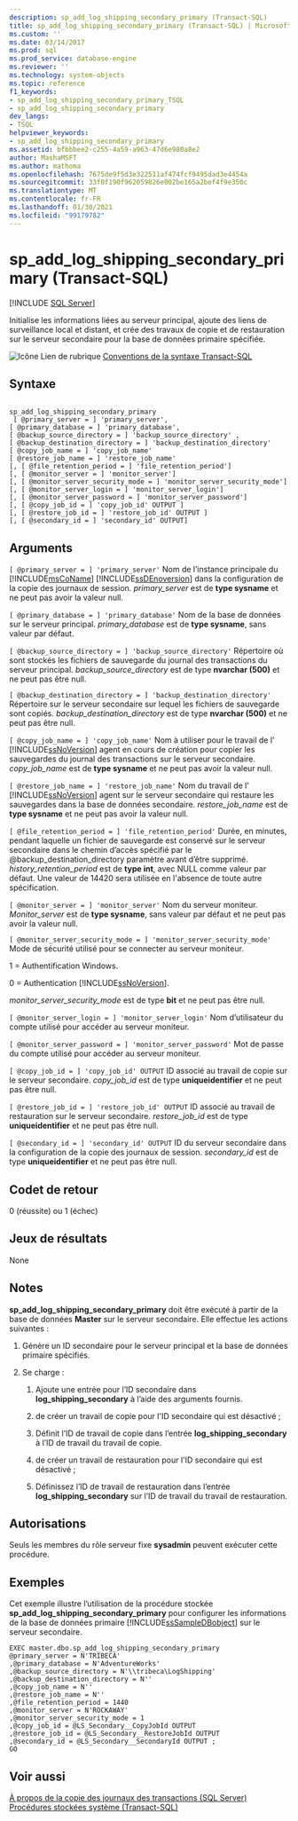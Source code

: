 ```yaml
---
description: sp_add_log_shipping_secondary_primary (Transact-SQL)
title: sp_add_log_shipping_secondary_primary (Transact-SQL) | Microsoft Docs
ms.custom: ''
ms.date: 03/14/2017
ms.prod: sql
ms.prod_service: database-engine
ms.reviewer: ''
ms.technology: system-objects
ms.topic: reference
f1_keywords:
- sp_add_log_shipping_secondary_primary_TSQL
- sp_add_log_shipping_secondary_primary
dev_langs:
- TSQL
helpviewer_keywords:
- sp_add_log_shipping_secondary_primary
ms.assetid: bfbbbee2-c255-4a59-a963-47d6e980a8e2
author: MashaMSFT
ms.author: mathoma
ms.openlocfilehash: 7675de9f5d3e322511af474fcf9495dad3e4454a
ms.sourcegitcommit: 33f0f190f962059826e002be165a2bef4f9e350c
ms.translationtype: MT
ms.contentlocale: fr-FR
ms.lasthandoff: 01/30/2021
ms.locfileid: "99179782"
---
```

# <a name="sp_add_log_shipping_secondary_primary-transact-sql"></a>sp_add_log_shipping_secondary_primary (Transact-SQL)
[!INCLUDE [SQL Server](../../includes/applies-to-version/sqlserver.md)]

  Initialise les informations liées au serveur principal, ajoute des liens de surveillance local et distant, et crée des travaux de copie et de restauration sur le serveur secondaire pour la base de données primaire spécifiée.  
  
 ![Icône Lien de rubrique](../../database-engine/configure-windows/media/topic-link.gif "Icône du lien de rubrique") [Conventions de la syntaxe Transact-SQL](../../t-sql/language-elements/transact-sql-syntax-conventions-transact-sql.md)  
  
## <a name="syntax"></a>Syntaxe  
  
```  
  
sp_add_log_shipping_secondary_primary  
 [ @primary_server = ] 'primary_server',   
[ @primary_database = ] 'primary_database',  
[ @backup_source_directory = ] 'backup_source_directory' ,   
[ @backup_destination_directory = ] 'backup_destination_directory'  
[ @copy_job_name = ] 'copy_job_name'  
[ @restore_job_name = ] 'restore_job_name'  
[, [ @file_retention_period = ] 'file_retention_period']  
[, [ @monitor_server = ] 'monitor_server']  
[, [ @monitor_server_security_mode = ] 'monitor_server_security_mode']  
[, [ @monitor_server_login = ] 'monitor_server_login']  
[, [ @monitor_server_password = ] 'monitor_server_password']  
[, [ @copy_job_id = ] 'copy_job_id' OUTPUT ]  
[, [ @restore_job_id = ] 'restore_job_id' OUTPUT ]  
[, [ @secondary_id = ] 'secondary_id' OUTPUT]  
```  
  
## <a name="arguments"></a>Arguments  
`[ @primary_server = ] 'primary_server'` Nom de l’instance principale du [!INCLUDE[msCoName](../../includes/msconame-md.md)] [!INCLUDE[ssDEnoversion](../../includes/ssdenoversion-md.md)] dans la configuration de la copie des journaux de session. *primary_server* est de **type sysname** et ne peut pas avoir la valeur null.  
  
`[ @primary_database = ] 'primary_database'` Nom de la base de données sur le serveur principal. *primary_database* est de **type sysname**, sans valeur par défaut.  
  
`[ @backup_source_directory = ] 'backup_source_directory'` Répertoire où sont stockés les fichiers de sauvegarde du journal des transactions du serveur principal. *backup_source_directory* est de type **nvarchar (500)** et ne peut pas être null.  
  
`[ @backup_destination_directory = ] 'backup_destination_directory'` Répertoire sur le serveur secondaire sur lequel les fichiers de sauvegarde sont copiés. *backup_destination_directory* est de type **nvarchar (500)** et ne peut pas être null.  
  
`[ @copy_job_name = ] 'copy_job_name'` Nom à utiliser pour le travail de l' [!INCLUDE[ssNoVersion](../../includes/ssnoversion-md.md)] agent en cours de création pour copier les sauvegardes du journal des transactions sur le serveur secondaire. *copy_job_name* est de **type sysname** et ne peut pas avoir la valeur null.  
  
`[ @restore_job_name = ] 'restore_job_name'` Nom du travail de l' [!INCLUDE[ssNoVersion](../../includes/ssnoversion-md.md)] agent sur le serveur secondaire qui restaure les sauvegardes dans la base de données secondaire. *restore_job_name* est de **type sysname** et ne peut pas avoir la valeur null.  
  
`[ @file_retention_period = ] 'file_retention_period'` Durée, en minutes, pendant laquelle un fichier de sauvegarde est conservé sur le serveur secondaire dans le chemin d’accès spécifié par le @backup_destination_directory paramètre avant d’être supprimé. *history_retention_period* est de **type int**, avec NULL comme valeur par défaut. Une valeur de 14420 sera utilisée en l'absence de toute autre spécification.  
  
`[ @monitor_server = ] 'monitor_server'` Nom du serveur moniteur. *Monitor_server* est de **type sysname**, sans valeur par défaut et ne peut pas avoir la valeur null.  
  
`[ @monitor_server_security_mode = ] 'monitor_server_security_mode'` Mode de sécurité utilisé pour se connecter au serveur moniteur.  
  
 1 = Authentification Windows.  
  
 0 = Authentication [!INCLUDE[ssNoVersion](../../includes/ssnoversion-md.md)].  
  
 *monitor_server_security_mode* est de type **bit** et ne peut pas être null.  
  
`[ @monitor_server_login = ] 'monitor_server_login'` Nom d’utilisateur du compte utilisé pour accéder au serveur moniteur.  
  
`[ @monitor_server_password = ] 'monitor_server_password'` Mot de passe du compte utilisé pour accéder au serveur moniteur.  
  
`[ @copy_job_id = ] 'copy_job_id' OUTPUT` ID associé au travail de copie sur le serveur secondaire. *copy_job_id* est de type **uniqueidentifier** et ne peut pas être null.  
  
`[ @restore_job_id = ] 'restore_job_id' OUTPUT` ID associé au travail de restauration sur le serveur secondaire. *restore_job_id* est de type **uniqueidentifier** et ne peut pas être null.  
  
`[ @secondary_id = ] 'secondary_id' OUTPUT` ID du serveur secondaire dans la configuration de la copie des journaux de session. *secondary_id* est de type **uniqueidentifier** et ne peut pas être null.  
  
## <a name="return-code-values"></a>Codet de retour  
 0 (réussite) ou 1 (échec)  
  
## <a name="result-sets"></a>Jeux de résultats  
 None  
  
## <a name="remarks"></a>Notes  
 **sp_add_log_shipping_secondary_primary** doit être exécuté à partir de la base de données **Master** sur le serveur secondaire. Elle effectue les actions suivantes :  
  
1.  Génère un ID secondaire pour le serveur principal et la base de données primaire spécifiés.  
  
2.  Se charge :  

    1.  Ajoute une entrée pour l’ID secondaire dans **log_shipping_secondary** à l’aide des arguments fournis.  
  
    2.  de créer un travail de copie pour l'ID secondaire qui est désactivé ;  
  
    3.  Définit l’ID de travail de copie dans l’entrée **log_shipping_secondary** à l’ID de travail du travail de copie.  
  
    4.  de créer un travail de restauration pour l'ID secondaire qui est désactivé ;  
  
    5.  Définissez l’ID de travail de restauration dans l’entrée **log_shipping_secondary** sur l’ID de travail du travail de restauration.  
  
## <a name="permissions"></a>Autorisations  
 Seuls les membres du rôle serveur fixe **sysadmin** peuvent exécuter cette procédure.  
  
## <a name="examples"></a>Exemples  
 Cet exemple illustre l’utilisation de la procédure stockée **sp_add_log_shipping_secondary_primary** pour configurer les informations de la base de données primaire [!INCLUDE[ssSampleDBobject](../../includes/sssampledbobject-md.md)] sur le serveur secondaire.  
  
```  
EXEC master.dbo.sp_add_log_shipping_secondary_primary   
@primary_server = N'TRIBECA'   
,@primary_database = N'AdventureWorks'   
,@backup_source_directory = N'\\tribeca\LogShipping'   
,@backup_destination_directory = N''   
,@copy_job_name = N''   
,@restore_job_name = N''   
,@file_retention_period = 1440   
,@monitor_server = N'ROCKAWAY'   
,@monitor_server_security_mode = 1   
,@copy_job_id = @LS_Secondary__CopyJobId OUTPUT   
,@restore_job_id = @LS_Secondary__RestoreJobId OUTPUT   
,@secondary_id = @LS_Secondary__SecondaryId OUTPUT ;  
GO  
```  
  
## <a name="see-also"></a>Voir aussi  
 [À propos de la copie des journaux des transactions &#40;SQL Server&#41;](../../database-engine/log-shipping/about-log-shipping-sql-server.md)   
 [Procédures stockées système &#40;Transact-SQL&#41;](../../relational-databases/system-stored-procedures/system-stored-procedures-transact-sql.md)  
  
  
